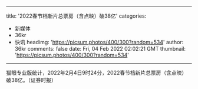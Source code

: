
---
title: '2022春节档新片总票房（含点映）破38亿'
categories: 
 - 新媒体
 - 36kr
 - 快讯
headimg: 'https://picsum.photos/400/300?random=534'
author: 36kr
comments: false
date: Fri, 04 Feb 2022 02:02:21 GMT
thumbnail: 'https://picsum.photos/400/300?random=534'
---

<div>   
猫眼专业版统计，2022年2月4日9时24分，2022春节档新片总票房（含点映）破38亿。（证券时报）  
</div>
            